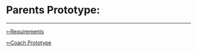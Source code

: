 # Parents Prototype:

----------------------------------
[⇦Requirements](requirementgathering.md)

[⇦Coach Prototype](coaches.md)


